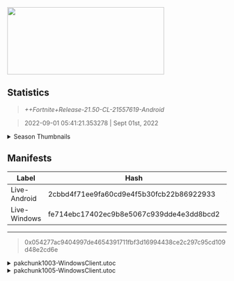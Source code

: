 <div style="pointer-events: none">
  <img style="pointer-events: none" src="https://raw.githubusercontent.com/Tectors/Archive/master/source/dependents/gen.21.50.svg" width="360" height="155">
<div>

## Statistics
> *++Fortnite+Release-21.50-CL-21557619-Android*

> 2022-09-01 05:41:21.353278 | Sept 01st, 2022

<details>
  <summary>Season Thumbnails</summary>

  > Seasonal thumbnails are a season's normal ltms and their photos.

  | Name | ID |
  | - | - |
  | [Zero Build - Duos](https://raw.githubusercontent.com/Tectors/Archive/master/source/dependents/monthly-rotaton/playlist_nobuildbr_duo_21_50.png) | Playlist_NoBuildBR_Duo |
  | [Solo](https://raw.githubusercontent.com/Tectors/Archive/master/source/dependents/monthly-rotaton/playlist_defaultsolo_21_50.png) | Playlist_DefaultSolo |
  | [Zero Build - Trios](https://raw.githubusercontent.com/Tectors/Archive/master/source/dependents/monthly-rotaton/playlist_nobuildbr_trio_21_50.png) | Playlist_NoBuildBR_Trio |
  | [Zero Build - Solo](https://raw.githubusercontent.com/Tectors/Archive/master/source/dependents/monthly-rotaton/playlist_nobuildbr_solo_21_50.png) | Playlist_NoBuildBR_Solo |
</details>

## Manifests
| Label | Hash | Route |
| - | - | - |
| Live-Android | 2cbbd4f71ee9fa60cd9e4f5b30fcb22b86922933 | [ugAJ2V29cum5ZhBM2UW-9ioV6WxKsw](https://github.com/Tectors/Archive/blob/master/manifests/ugAJ2V29cum5ZhBM2UW-9ioV6WxKsw.manifest) |
| Live-Windows | fe714ebc17402ec9b8e5067c939dde4e3dd8bcd2 | [gDM5ebFV-IqAKqn6DE2RAorEPOnqxQ](https://github.com/Tectors/Archive/blob/master/manifests/gDM5ebFV-IqAKqn6DE2RAorEPOnqxQ.manifest) |

---

> 0x054277ac9404997de4654391711fbf3d16994438ce2c297c95cd109d48e2cd6e

<details>
  <summary>pakchunk1003-WindowsClient.utoc</summary>

  > FortniteGame/Content/Paks/pakchunk1003-WindowsClient.utoc

  > 0x004E668A8988F776F1E0FCE8AED8A88E9A936FDDBC93B71FD4FA82E983E3BF3E

  <img src="https://raw.githubusercontent.com/Tectors/Archive/master/source/dependents/referred/EID_Prance_Follower.svg" width="100"> <img src="https://raw.githubusercontent.com/Tectors/Archive/master/source/dependents/referred/EID_Prance.svg" width="100"> 
</details>

<details>
  <summary>pakchunk1005-WindowsClient.utoc</summary>

  > FortniteGame/Content/Paks/pakchunk1005-WindowsClient.utoc

  > 0xCC09B80ACC57A44EAF321B2A2B08F609C7BE6AC366480BF420EA3FA565724A61

  <img src="https://raw.githubusercontent.com/Tectors/Archive/master/source/dependents/referred/Wrap_513_WildCard.svg" width="100"> <img src="https://raw.githubusercontent.com/Tectors/Archive/master/source/dependents/referred/Pickaxe_ID_854_WildCard.svg" width="100"> <img src="https://raw.githubusercontent.com/Tectors/Archive/master/source/dependents/referred/MusicPack_144_SeptemberCrew.svg" width="100"> <img src="https://raw.githubusercontent.com/Tectors/Archive/master/source/dependents/referred/CID_A_478_Athena_Commando_F_WildCard.svg" width="100"> <img src="https://raw.githubusercontent.com/Tectors/Archive/master/source/dependents/referred/BID_A_070_WildCardFemale.svg" width="100"> 
</details>

